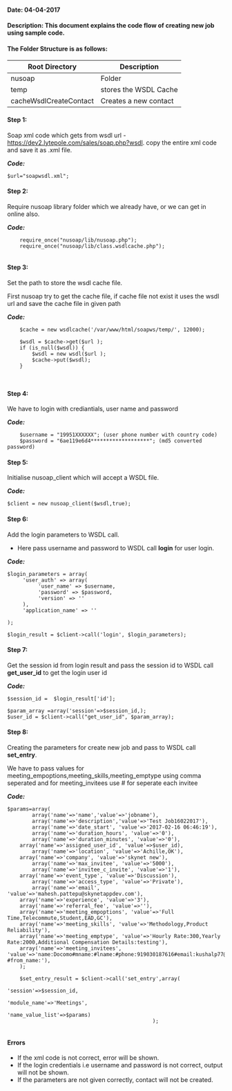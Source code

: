 #### Date: 04-04-2017
#### Description: This document explains the code flow of creating new job using sample code.

#### The Folder Structure is as follows:
   
   
   Root Directory | Description
------------ | -------------
nusoap | Folder |
temp | stores the WSDL Cache | 
cacheWsdlCreateContact | Creates a new contact |

#### Step 1:

Soap xml code which gets from wsdl url - https://dev2.lytepole.com/sales/soap.php?wsdl. copy the entire xml code and save it as .xml file.

**_Code:_**
	
```
$url="soapwsdl.xml";

```

#### Step 2:

Require nusoap library folder which we already have, or we can get in online also.

**_Code:_**
	
```
	require_once("nusoap/lib/nusoap.php");
	require_once("nusoap/lib/class.wsdlcache.php");
  
  ```
  
#### Step 3:

Set the path to store the wsdl cache file.

First nusoap try to get the cache file, if cache file not exist it uses the wsdl url and save the cache file in given path


  **_Code:_**
	
```	
	$cache = new wsdlcache('/var/www/html/soapws/temp/', 12000);

	$wsdl = $cache->get($url );
	if (is_null($wsdl)) {
		$wsdl = new wsdl($url );
		$cache->put($wsdl);
	}
  
 
```

#### Step 4:

We have to login with crediantials, user name and password

**_Code:_**
	
```
	$username = "19951XXXXXX"; (user phone number with country code)
  	$password = "6ae119e6d4*******************"; (md5 converted password)
```

#### Step 5:

Initialise nusoap_client which will accept a WSDL file.

**_Code:_**
	
```
$client = new nusoap_client($wsdl,true);

```

#### Step 6:

Add the login parameters to WSDL call.

- Here pass username and password to WSDL call **login** for user login.

**_Code:_**
	
```
$login_parameters = array(
     'user_auth' => array(
          'user_name' => $username,
          'password' => $password,
          'version' => ''
     ),
     'application_name' => ''
        
);
    
$login_result = $client->call('login', $login_parameters);
```

#### Step 7:

Get the session id from login result and pass the session id to WSDL call **get_user_id** to get the login user id


**_Code:_**
	
```
$session_id =  $login_result['id'];

$param_array =array('session'=>$session_id,);
$user_id = $client->call("get_user_id", $param_array);

```

#### Step 8:

Creating the parameters for create new job and pass to WSDL call **set_entry**.

We have to pass values for meeting_empoptions,meeting_skills,meeting_emptype using comma seperated and for meeting_invitees use # for seperate each invitee


**_Code:_**

```
$params=array(
        array('name'=>'name','value'=>'jobname'),	
        array('name'=>'description','value'=>'Test Job16022017'),
        array('name'=>'date_start', 'value'=>'2017-02-16 06:46:19'),							
        array('name'=>'duration_hours', 'value'=>'0'),
        array('name'=>'duration_minutes', 'value'=>'0'),	
	array('name'=>'assigned_user_id', 'value'=>$user_id),										
        array('name'=>'location', 'value'=>'Achille,OK'),	
	array('name'=>'company', 'value'=>'skynet new'),		
        array('name'=>'max_invitee', 'value'=>'5000'),	
        array('name'=>'invitee_c_invite', 'value'=>'1'),
	array('name'=>'event_type', 'value'=>'Discussion'),
        array('name'=>'access_type', 'value'=>'Private'),	
        array('name'=>'email', 'value'=>'mahesh.pattepu@skynetappdev.com'),	
	array('name'=>'experience', 'value'=>'3'),
	array('name'=>'referral_fee', 'value'=>''),
	array('name'=>'meeting_empoptions', 'value'=>'Full Time,Telecommute,Student,EAD,GC'),
	array('name'=>'meeting_skills', 'value'=>'Methodology,Product Reliability'),
	array('name'=>'meeting_emptype', 'value'=>'Hourly Rate:300,Yearly Rate:2000,Additional Compensation Details:testing'),
	array('name'=>'meeting_invitees', 'value'=>'name:Docomo#mname:#lname:#phone:919030187616#email:kushalp77@gmail.com#phone_actual:919030187616#to_name:Docomo  #from_name:'),						
    );
	
	$set_entry_result = $client->call('set_entry',array(
                                                         'session'=>$session_id,
                                                         'module_name'=>'Meetings',
                                                         'name_value_list'=>$params)
                                               );


 ```
 

#### Errors

- If the xml code is not correct, error will be shown.
- If the login credentials i.e username and password is not correct, output will not be shown.
- If the parameters are not given correctly, contact will not be created.



 
  
